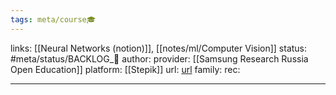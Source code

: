 ```yaml
---
tags: meta/course🎓
---
```

links: [[Neural Networks (notion)]], [[notes/ml/Computer Vision]]
status: #meta/status/BACKLOG_🌰
author: 
provider: [[Samsung Research Russia Open Education]]
platform: [[Stepik]]
url: [url](https://stepik.org/course/50352/promo)
family: 
rec:

---